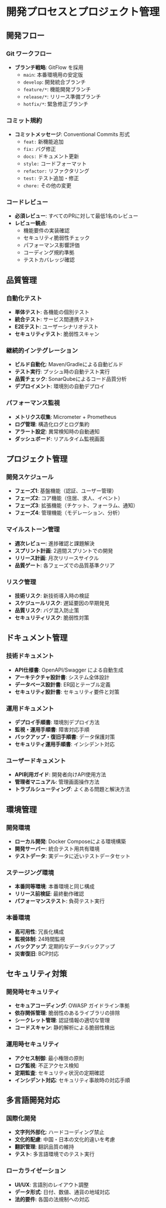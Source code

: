 # 開発プロセスとプロジェクト管理

## 開発フロー

### Git ワークフロー
- **ブランチ戦略**: GitFlow を採用
  - `main`: 本番環境用の安定版
  - `develop`: 開発統合ブランチ
  - `feature/*`: 機能開発ブランチ
  - `release/*`: リリース準備ブランチ
  - `hotfix/*`: 緊急修正ブランチ

### コミット規約
- **コミットメッセージ**: Conventional Commits 形式
  - `feat:` 新機能追加
  - `fix:` バグ修正
  - `docs:` ドキュメント更新
  - `style:` コードフォーマット
  - `refactor:` リファクタリング
  - `test:` テスト追加・修正
  - `chore:` その他の変更

### コードレビュー
- **必須レビュー**: すべてのPRに対して最低1名のレビュー
- **レビュー観点**: 
  - 機能要件の実装確認
  - セキュリティ脆弱性チェック
  - パフォーマンス影響評価
  - コーディング規約準拠
  - テストカバレッジ確認

## 品質管理

### 自動化テスト
- **単体テスト**: 各機能の個別テスト
- **統合テスト**: サービス間連携テスト
- **E2Eテスト**: ユーザーシナリオテスト
- **セキュリティテスト**: 脆弱性スキャン

### 継続的インテグレーション
- **ビルド自動化**: Maven/Gradleによる自動ビルド
- **テスト実行**: プッシュ時の自動テスト実行
- **品質チェック**: SonarQubeによるコード品質分析
- **デプロイメント**: 環境別の自動デプロイ

### パフォーマンス監視
- **メトリクス収集**: Micrometer + Prometheus
- **ログ管理**: 構造化ログとログ集約
- **アラート設定**: 異常検知時の自動通知
- **ダッシュボード**: リアルタイム監視画面

## プロジェクト管理

### 開発スケジュール
- **フェーズ1**: 基盤機能（認証、ユーザー管理）
- **フェーズ2**: コア機能（住居、求人、イベント）
- **フェーズ3**: 拡張機能（チケット、フォーラム、通知）
- **フェーズ4**: 管理機能（モデレーション、分析）

### マイルストーン管理
- **週次レビュー**: 進捗確認と課題解決
- **スプリント計画**: 2週間スプリントでの開発
- **リリース計画**: 月次リリースサイクル
- **品質ゲート**: 各フェーズでの品質基準クリア

### リスク管理
- **技術リスク**: 新技術導入時の検証
- **スケジュールリスク**: 遅延要因の早期発見
- **品質リスク**: バグ混入防止策
- **セキュリティリスク**: 脆弱性対策

## ドキュメント管理

### 技術ドキュメント
- **API仕様書**: OpenAPI/Swagger による自動生成
- **アーキテクチャ設計書**: システム全体設計
- **データベース設計書**: ER図とテーブル定義
- **セキュリティ設計書**: セキュリティ要件と対策

### 運用ドキュメント
- **デプロイ手順書**: 環境別デプロイ方法
- **監視・運用手順書**: 障害対応手順
- **バックアップ・復旧手順書**: データ保護対策
- **セキュリティ運用手順書**: インシデント対応

### ユーザードキュメント
- **API利用ガイド**: 開発者向けAPI使用方法
- **管理者マニュアル**: 管理画面操作方法
- **トラブルシューティング**: よくある問題と解決方法

## 環境管理

### 開発環境
- **ローカル開発**: Docker Composeによる環境構築
- **開発サーバー**: 統合テスト用共有環境
- **テストデータ**: 実データに近いテストデータセット

### ステージング環境
- **本番同等環境**: 本番環境と同じ構成
- **リリース前検証**: 最終動作確認
- **パフォーマンステスト**: 負荷テスト実行

### 本番環境
- **高可用性**: 冗長化構成
- **監視体制**: 24時間監視
- **バックアップ**: 定期的なデータバックアップ
- **災害復旧**: BCP対応

## セキュリティ対策

### 開発時セキュリティ
- **セキュアコーディング**: OWASP ガイドライン準拠
- **依存関係管理**: 脆弱性のあるライブラリの排除
- **シークレット管理**: 認証情報の適切な管理
- **コードスキャン**: 静的解析による脆弱性検出

### 運用時セキュリティ
- **アクセス制御**: 最小権限の原則
- **ログ監視**: 不正アクセス検知
- **定期監査**: セキュリティ状況の定期確認
- **インシデント対応**: セキュリティ事故時の対応手順

## 多言語開発対応

### 国際化開発
- **文字列外部化**: ハードコーディング禁止
- **文化的配慮**: 中国・日本の文化的違いを考慮
- **翻訳管理**: 翻訳品質の維持
- **テスト**: 多言語環境でのテスト実行

### ローカライゼーション
- **UI/UX**: 言語別のレイアウト調整
- **データ形式**: 日付、数値、通貨の地域対応
- **法的要件**: 各国の法規制への対応